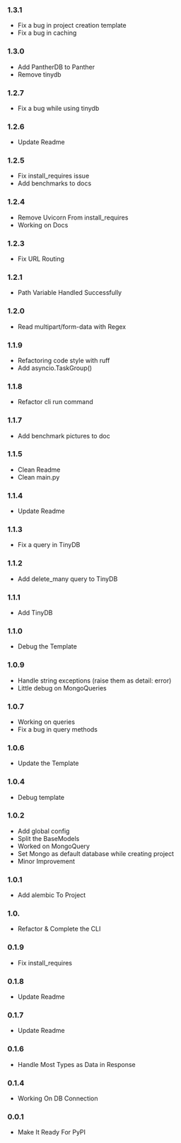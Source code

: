 ### 1.3.1
- Fix a bug in project creation template
- Fix a bug in caching

### 1.3.0
- Add PantherDB to Panther
- Remove tinydb

### 1.2.7
- Fix a bug while using tinydb

### 1.2.6
- Update Readme

### 1.2.5
- Fix install_requires issue
- Add benchmarks to docs

### 1.2.4
- Remove Uvicorn From install_requires
- Working on Docs

### 1.2.3
- Fix URL Routing

### 1.2.1
- Path Variable Handled Successfully

### 1.2.0
- Read multipart/form-data with Regex

### 1.1.9
- Refactoring code style with ruff 
- Add asyncio.TaskGroup() 

### 1.1.8
- Refactor cli run command 

### 1.1.7
- Add benchmark pictures to doc 

### 1.1.5
- Clean Readme
- Clean main.py 

### 1.1.4
- Update Readme 

### 1.1.3
- Fix a query in TinyDB 

### 1.1.2
- Add delete_many query to TinyDB 

### 1.1.1
- Add TinyDB

### 1.1.0
- Debug the Template 

### 1.0.9
- Handle string exceptions (raise them as detail: error) 
- Little debug on MongoQueries

### 1.0.7
- Working on queries
- Fix a bug in query methods 

### 1.0.6
- Update the Template 

### 1.0.4
- Debug template 

### 1.0.2
- Add global config
- Split the BaseModels
- Worked on MongoQuery
- Set Mongo as default database while creating project 
- Minor Improvement

### 1.0.1
- Add alembic To Project 

### 1.0.
- Refactor & Complete the CLI 

### 0.1.9
-  Fix install_requires

### 0.1.8
- Update Readme

### 0.1.7
- Update Readme

### 0.1.6
- Handle Most Types as Data in Response

### 0.1.4
- Working On DB Connection 

### 0.0.1
- Make It Ready For PyPI 


